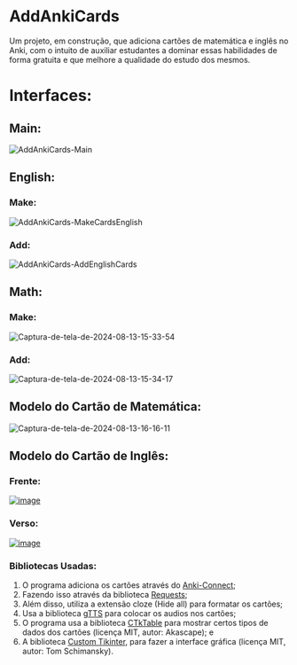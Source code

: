 # AddAnkiCards
Um projeto, em construção, que adiciona cartões de matemática e inglês no Anki, com o intuito de auxiliar estudantes a dominar essas habilidades de forma gratuita e que melhore a qualidade do estudo dos mesmos.

# Interfaces:
## Main:
<img src="https://i.ibb.co/MBbC1Yp/Add-Anki-Cards-Main.png" alt="AddAnkiCards-Main" border="0">

## English:
### Make:
<img src="https://i.ibb.co/9gKn8r9/Add-Anki-Cards-Make-Cards-English.png" alt="AddAnkiCards-MakeCardsEnglish" border="0">

### Add:
<img src="https://i.ibb.co/CQ7L1rJ/Add-Anki-Cards-Add-English-Cards.png" alt="AddAnkiCards-AddEnglishCards" border="0">

## Math:
### Make:
<img src="https://i.ibb.co/fNNzV8R/Captura-de-tela-de-2024-08-13-15-33-54.png" alt="Captura-de-tela-de-2024-08-13-15-33-54" border="0">

### Add:
<img src="https://i.ibb.co/m8kKH71/Captura-de-tela-de-2024-08-13-15-34-17.png" alt="Captura-de-tela-de-2024-08-13-15-34-17" border="0">

## Modelo do Cartão de Matemática:
<img src="https://i.ibb.co/vqqHtyn/Captura-de-tela-de-2024-08-13-16-16-11.png" alt="Captura-de-tela-de-2024-08-13-16-16-11" border="0">

## Modelo do Cartão de Inglês:
### Frente:
<a href="https://ibb.co/qsxpgQP"><img src="https://i.ibb.co/R07c6wV/image.png" alt="image" border="0"></a>

### Verso:
<a href="https://ibb.co/hHGrbDQ"><img src="https://i.ibb.co/82yGq6v/image.png" alt="image" border="0"></a><br>

### Bibliotecas Usadas:
1. O programa adiciona os cartões através do <a href=https://git.foosoft.net/alex/anki-connect>Anki-Connect</a>;
2. Fazendo isso através da biblioteca <a href=https://docs.python-requests.org/en/latest/index.html>Requests</a>;
3. Além disso, utiliza a extensão cloze (Hide all) para formatar os cartões;
4. Usa a biblioteca <a href=https://pypi.org/project/gTTS>gTTS</a> para colocar os audios nos cartões;
5. O programa usa a biblioteca <a href=https://github.com/Akascape/CTkTable/tree/main>CTkTable</a> para mostrar certos tipos de dados dos cartões (licença MIT, autor: Akascape); e
6. A biblioteca <a href=https://github.com/TomSchimansky/CustomTkinter>Custom Tikinter</a>, para fazer a interface gráfica (licença MIT, autor: Tom Schimansky).
